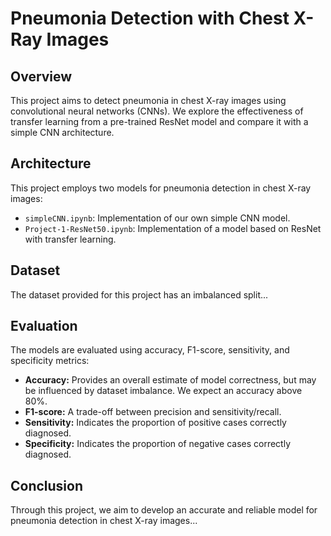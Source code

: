 # Pneumonia Detection with Chest X-Ray Images

## Overview
This project aims to detect pneumonia in chest X-ray images using convolutional neural networks (CNNs). We explore the effectiveness of transfer learning from a pre-trained ResNet model and compare it with a simple CNN architecture.

## Architecture
This project employs two models for pneumonia detection in chest X-ray images:
- `simpleCNN.ipynb`: Implementation of our own simple CNN model.
- `Project-1-ResNet50.ipynb`: Implementation of a model based on ResNet with transfer learning.
  
## Dataset
The dataset provided for this project has an imbalanced split...

## Evaluation
The models are evaluated using accuracy, F1-score, sensitivity, and specificity metrics:
- **Accuracy:** Provides an overall estimate of model correctness, but may be influenced by dataset imbalance. We expect an accuracy above 80%.
- **F1-score:** A trade-off between precision and sensitivity/recall.
- **Sensitivity:** Indicates the proportion of positive cases correctly diagnosed.
- **Specificity:** Indicates the proportion of negative cases correctly diagnosed.

## Conclusion
Through this project, we aim to develop an accurate and reliable model for pneumonia detection in chest X-ray images...
